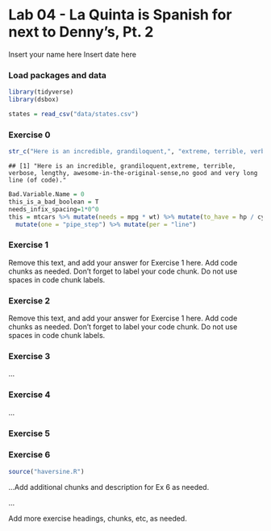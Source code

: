 Lab 04 - La Quinta is Spanish for next to Denny’s, Pt. 2
================
Insert your name here
Insert date here

### Load packages and data

``` r
library(tidyverse)
library(dsbox)
```

``` r
states = read_csv("data/states.csv")
```

### Exercise 0

``` r
str_c("Here is an incredible, grandiloquent,", "extreme, terrible, verbose, lengthy, awesome-in-the-original-sense,", "no good and very long line (of code).")
```

    ## [1] "Here is an incredible, grandiloquent,extreme, terrible, verbose, lengthy, awesome-in-the-original-sense,no good and very long line (of code)."

``` r
Bad.Variable.Name = 0
this_is_a_bad_boolean = T
needs_infix_spacing=1*0^0
this = mtcars %>% mutate(needs = mpg * wt) %>% mutate(to_have = hp / cyl) %>%
  mutate(one = "pipe_step") %>% mutate(per = "line")
```

### Exercise 1

Remove this text, and add your answer for Exercise 1 here. Add code
chunks as needed. Don’t forget to label your code chunk. Do not use
spaces in code chunk labels.

### Exercise 2

Remove this text, and add your answer for Exercise 1 here. Add code
chunks as needed. Don’t forget to label your code chunk. Do not use
spaces in code chunk labels.

### Exercise 3

…

### Exercise 4

…

### Exercise 5

### Exercise 6

``` r
source("haversine.R")
```

…Add additional chunks and description for Ex 6 as needed.

…

Add more exercise headings, chunks, etc, as needed.
